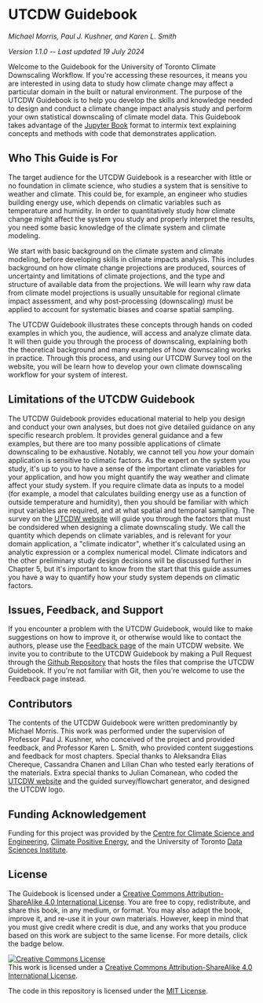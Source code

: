 # UTCDW Guidebook

*Michael Morris, Paul J. Kushner, and Karen L. Smith*

*Version 1.1.0 -- Last updated 19 July 2024*

Welcome to the Guidebook for the University of Toronto Climate Downscaling Workflow. If you're accessing these resources, it means you are interested in using data to study how climate change may affect a particular domain in the built or natural environment. The purpose of the UTCDW Guidebook is to help you develop the skills and knowledge needed to design and conduct a climate change impact analysis study and perform your own statistical downscaling of climate model data. This Guidebook takes advantage of the [Jupyter Book](https://jupyterbook.org/en/stable/intro.html) format to intermix text explaining concepts and methods with code that demonstrates application.

## Who This Guide is For

The target audience for the UTCDW Guidebook is a researcher with little or no foundation in climate science, who studies a system that is sensitive to weather and climate. This could be, for example, an engineer who studies building energy use, which depends on climatic variables such as temperature and humidity. In order to quantitatively study how climate change might affect the system you study and properly interpret the results, you need some basic knowledge of the climate system and climate modeling.

We start with basic background on the climate system and climate modeling, before developing skills in climate impacts analysis. This includes background on how climate change projections are produced, sources of uncertainty and limitations of climate projections, and the type and structure of available data from the projections. We will learn why raw data from climate model projections is usually unsuitable for regional climate impact assessment, and why post-processing (downscaling) must be applied to account for systematic biases and coarse spatial sampling.

The UTCDW Guidebook illustrates these concepts through hands on coded examples in which you, the audience, will access and analyze climate data. It will then guide you through the process of downscaling, explaining both the theoretical background and many examples of how downscaling works in practice. Through this process, and using our UTCDW Survey tool on the website, you will be learn how to develop your own climate downscaling workflow for your system of interest.

## Limitations of the UTCDW Guidebook

The UTCDW Guidebook provides educational material to help you design and conduct your own analyses, but does not give detailed guidance on any specific research problem. It provides general guidance and a few examples, but there are too many possible applications of climate downscaling to be exhaustive. Notably, we cannot tell you *how* your domain application is sensitive to climatic factors. As the expert on the system you study, it's up to you to have a sense of the important climate variables for your application, and how you might quantify the way weather and climate affect your study system. If you require climate data as inputs to a model (for example, a model that calculates building energy use as a function of outside temperature and humidity), then you should be familiar with which input variables are required, and at what spatial and temporal sampling. The survey on the [UTCDW website](https://utcdw.physics.utoronto.ca/) will guide you through the factors that must be condsidered when designing a climate downscaling study. We call the quantity which depends on climate variables, and is relevant for your domain application, a "climate indicator", whether it's calculated using an analytic expression or a complex numerical model. Climate indicators and the other preliminary study design decisions will be discussed further in Chapter 5, but it's important to know from the start that this guide assumes you have a way to quantify how your study system depends on climatic factors.

## Issues, Feedback, and Support

If you encounter a problem with the UTCDW Guidebook, would like to make suggestions on how to improve it, or otherwise would like to contact the authors, please use the [Feedback page](https://utcdw.physics.utoronto.ca/feedback/) of the main UTCDW website. We invite you to contribute to the UTCDW Guidebook by making a Pull Request through the [Github Repository](https://github.com/mikemorris12/UTCDW_Guidebook) that hosts the files that comprise the UTCDW Guidebook. If you're not familiar with Git, then you're welcome to use the Feedback page instead.

## Contributors

The contents of the UTCDW Guidebook were written predominantly by Michael Morris. This work was performed under the supervision of Professor Paul J. Kushner, who conceived of the project and provided feedback, and Professor Karen L. Smith, who provided content suggestions and feedback for most chapters. Special thanks to Aleksandra Elias Chereque, Cassandra Chanen and Lilian Chan who tested early iterations of the materials. Extra special thanks to Julian Comanean, who coded the [UTCDW website](https://utcdw.physics.utoronto.ca/) and the guided survey/flowchart generator, and designed the UTCDW logo. 

## Funding Acknowledgement

Funding for this project was provided by the [Centre for Climate Science and Engineering](https://uoftcse.ca/), [Climate Positive Energy](https://cpe.utoronto.ca/), and the University of Toronto [Data Sciences Institute](https://datasciences.utoronto.ca/).

## License

The Guidebook is licensed under a [Creative Commons Attribution-ShareAlike 4.0 International License](http://creativecommons.org/licenses/by-sa/4.0/). You are free to copy, redistribute, and share this book, in any medium, or format. You may also adapt the book, improve it, and re-use it in your own materials. However, keep in mind that you must give credit where credit is due, and any works that you produce based on this work are subject to the same license. For more details, click the badge below.

<a rel="license" href="http://creativecommons.org/licenses/by-sa/4.0/"><img alt="Creative Commons License" style="border-width:0" src="https://i.creativecommons.org/l/by-sa/4.0/88x31.png" /></a><br />This work is licensed under a <a rel="license" href="http://creativecommons.org/licenses/by-sa/4.0/">Creative Commons Attribution-ShareAlike 4.0 International License</a>.

The code in this repository is licensed under the [MIT License](https://github.com/mikemorris12/UTCDW_Guidebook/blob/master/LICENSE-CODE).

